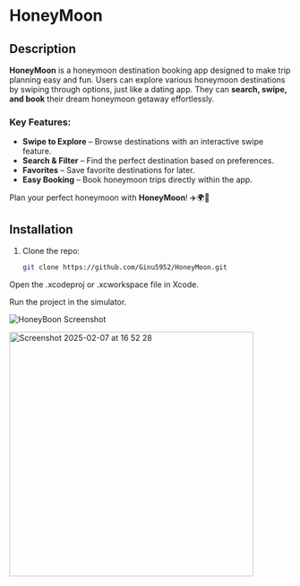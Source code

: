# HoneyMoon


## Description
**HoneyMoon** is a honeymoon destination booking app designed to make trip 
planning easy and fun. Users can explore various honeymoon destinations by 
swiping through options, just like a dating app. They can **search, swipe, 
and book** their dream honeymoon getaway effortlessly.

### Key Features:  
- **Swipe to Explore** – Browse destinations with an interactive swipe 
feature.  
- **Search & Filter** – Find the perfect destination based on preferences.  
- **Favorites** – Save favorite destinations for later.  
- **Easy Booking** – Book honeymoon trips directly within the app.  

Plan your perfect honeymoon with **HoneyMoon**! ✈️🌍💑    

 ## Installation 
1. Clone the repo:
   ```bash
   git clone https://github.com/Ginu5952/HoneyMoon.git

Open the .xcodeproj or .xcworkspace file in Xcode.

Run the project in the simulator.

![HoneyBoon Screenshot](assets/output)  

<img width="436" alt="Screenshot 2025-02-07 at 16 52 28" src="https://github.com/user-attachments/assets/5543843b-2b25-4c5f-ac07-32c0a5e44ae1" />
